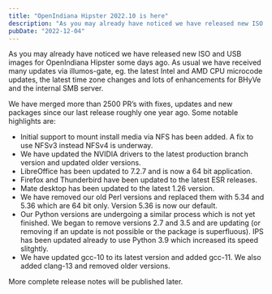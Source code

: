```yaml
---
title: "OpenIndiana Hipster 2022.10 is here"
description: "As you may already have noticed we have released new ISO and USB images for OpenIndiana Hipster some days ago. As usual we have received many updates via illumos-gate, eg. the latest Intel and AMD CPU microcode updates, the latest time zone changes and lots of enhancements for BHyVe and the internal SMB server."
pubDate: "2022-12-04"
---
```


As you may already have noticed we have released new ISO and USB images for OpenIndiana Hipster some days ago. 
As usual we have received many updates via illumos-gate, eg. the latest Intel and AMD CPU microcode updates, 
the latest time zone changes and lots of enhancements for BHyVe and the internal SMB server.

We have merged more than 2500 PR’s with fixes, updates and new packages since our last release roughly one year ago. Some notable highlights are:

- Initial support to mount install media via NFS has been added. A fix to use NFSv3 instead NFSv4 is underway.
- We have updated the NVIDIA drivers to the latest production branch version and updated older versions.
- LibreOffice has been updated to 7.2.7 and is now a 64 bit application.
- Firefox and Thunderbird have been updated to the latest ESR releases.
- Mate desktop has been updated to the latest 1.26 version.
- We have removed our old Perl versions and replaced them with 5.34 and 5.36 which are 64 bit only. Version 5.36 is now our default.
- Our Python versions are undergoing a similar process which is not yet finished. We began to remove versions 2.7 and 3.5 and are updating (or removing if an update is not possible or the package is superfluous). IPS has been updated already to use Python 3.9 which increased its speed slitghtly.
- We have updated gcc-10 to its latest version and added gcc-11. We also added clang-13 and removed older versions.

More complete release notes will be published later.
